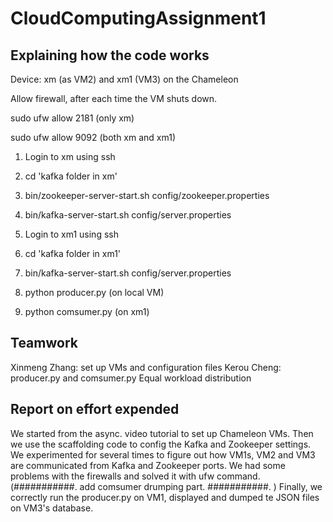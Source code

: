 # CloudComputingAssignment1

## Explaining how the code works

Device: xm (as VM2) and xm1 (VM3) on the Chameleon

Allow firewall, after each time the VM shuts down.

sudo ufw allow 2181    (only xm)

sudo ufw allow 9092   (both xm and xm1)

1. Login to xm using ssh
2. cd 'kafka folder in xm'
3. bin/zookeeper-server-start.sh config/zookeeper.properties
4. bin/kafka-server-start.sh config/server.properties

5. Login to xm1 using ssh
6. cd 'kafka folder in xm1'
7. bin/kafka-server-start.sh config/server.properties

8. python producer.py     (on local VM)  
9. python comsumer.py     (on xm1)


## Teamwork
Xinmeng Zhang: set up VMs and configuration files
Kerou Cheng: producer.py and comsumer.py
Equal workload distribution

## Report on effort expended
We started from the async. video tutorial to set up Chameleon VMs. Then we use the scaffolding code to config the Kafka and Zookeeper settings. We experimented for several times to figure out how VM1s, VM2 and VM3 are communicated from Kafka and Zookeeper ports. We had some problems with the firewalls and solved it with ufw command. 
(###########. add comsumer drumping part. ###########. )
Finally, we correctly run the producer.py on VM1, displayed and dumped te JSON files on VM3's database. 
